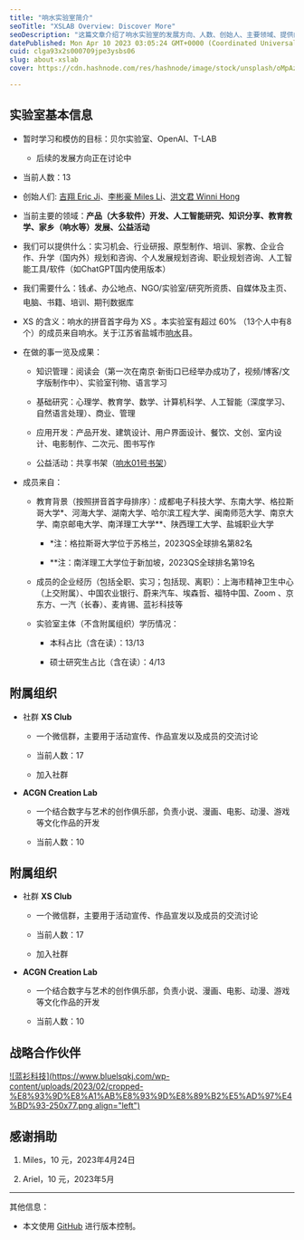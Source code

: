 ```yaml
---
title: "响水实验室简介"
seoTitle: "XSLAB Overview: Discover More"
seoDescription: "这篇文章介绍了响水实验室的发展方向、人数、创始人、主要领域、提供的服务和需要的资源，以及实验室成员的教育背景和企业经历。此外，文章还列举了实验室正在从事的事项和已经取得的成果，以及附属组织XS Club和ACGN Creation Lab。最后，作者感谢李彬豪的捐助。"
datePublished: Mon Apr 10 2023 03:05:24 GMT+0000 (Coordinated Universal Time)
cuid: clga93x2s000709jpe3ysbs06
slug: about-xslab
cover: https://cdn.hashnode.com/res/hashnode/image/stock/unsplash/oMpAz-DN-9I/upload/c4f93bc2e6dd4e94ce5d6f93a567fb38.jpeg

---
```


## 实验室基本信息

* 暂时学习和模仿的目标：贝尔实验室、OpenAI、T-LAB
    
    * 后续的发展方向正在讨论中
        
* 当前人数：13
    
* 创始人们: [吉翔 Eric Ji](https://ericji.hashnode.dev/about-me)、[李彬豪 Miles Li](https://cowyo30m53.feishu.cn/docx/FzSZdW9r6o7jiax7w6Qc7mPQnSd)、[洪文君 Winni Hong](https://cowyo30m53.feishu.cn/docx/WBQpd51fEooTi4x7g93c8eannOe)
    
* 当前主要的领域：**产品（大多软件）开发、人工智能研究、知识分享、教育教学、家乡（响水等）发展、公益活动**
    
* 我们可以提供什么：实习机会、行业研报、原型制作、培训、家教、企业合作、升学（国内外）规划和咨询、个人发展规划咨询、职业规划咨询、人工智能工具/软件（如ChatGPT国内使用版本）
    
* 我们需要什么：钱💰、办公地点、NGO/实验室/研究所资质、自媒体及主页、电脑、书籍、培训、期刊数据库
    
* XS 的含义：响水的拼音首字母为 XS 。本实验室有超过 60% （13个人中有8个）的成员来自响水。关于江苏省盐城市[响水](https://baike.baidu.com/item/%E5%93%8D%E6%B0%B4%E5%8E%BF)县。
    
* 在做的事一览及成果：
    
    * 知识管理：阅读会（第一次在南京·新街口已经举办成功了，视频/博客/文字版制作中）、实验室刊物、语言学习
        
    * 基础研究：心理学、教育学、数学、计算机科学、人工智能（深度学习、自然语言处理）、商业、管理
        
    * 应用开发：产品开发、建筑设计、用户界面设计、餐饮、文创、室内设计、电影制作、二次元、图书写作
        
    * 公益活动：共享书架（[响水01号书架](http://xhslink.com/t6f0np)）
        
* 成员来自：
    
    * 教育背景（按照拼音首字母排序）：成都电子科技大学、东南大学、格拉斯哥大学\*、河海大学、湖南大学、哈尔滨工程大学、闽南师范大学、南京大学、南京邮电大学、南洋理工大学\*\*、陕西理工大学、盐城职业大学
        
        * \*注：格拉斯哥大学位于苏格兰，2023QS全球排名第82名
            
        * \*\*注：南洋理工大学位于新加坡，2023QS全球排名第19名
            
    * 成员的企业经历（包括全职、实习；包括现、离职）：上海市精神卫生中心（上交附属）、中国农业银行、蔚来汽车、埃森哲、福特中国、Zoom 、京东方、一汽（长春）、麦肯锡、蓝衫科技等
        
    * 实验室主体（不含附属组织）学历情况：
        
        * 本科占比（含在读）：13/13
            
        * 硕士研究生占比（含在读）：4/13
            

## 附属组织

* 社群 **XS Club**
    
    * 一个微信群，主要用于活动宣传、作品宣发以及成员的交流讨论
        
    * 当前人数：17
        
    * 加入社群
        
* **ACGN Creation Lab**
    
    * 一个结合数字与艺术的创作俱乐部，负责小说、漫画、电影、动漫、游戏等文化作品的开发
        
    * 当前人数：10
        

## 附属组织

* 社群 **XS Club**
    
    * 一个微信群，主要用于活动宣传、作品宣发以及成员的交流讨论
        
    * 当前人数：17
        
    * 加入社群
        
* **ACGN Creation Lab**
    
    * 一个结合数字与艺术的创作俱乐部，负责小说、漫画、电影、动漫、游戏等文化作品的开发
        
    * 当前人数：10
        

## 战略合作伙伴

[![蓝衫科技](https://www.bluelsqkj.com/wp-content/uploads/2023/02/cropped-%E8%93%9D%E8%A1%AB%E8%93%9D%E8%89%B2%E5%AD%97%E4%BD%93-250x77.png align="left")](https://ericji.hashnode.dev/blueshirt)

## 感谢捐助

1. Miles，10 元，2023年4月24日
    
2. Ariel，10 元，2023年5月
    

---

其他信息：

* 本文使用 [GitHub](https://github.com/PearlyWave/blogs-hashnode/blob/main/clga93x2s000709jpe3ysbs06.md) 进行版本控制。